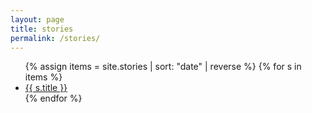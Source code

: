 ```yaml
---
layout: page
title: stories
permalink: /stories/
---
```


<ul class="list-plain">
  {% assign items = site.stories | sort: "date" | reverse %}
  {% for s in items %}
    <li><a class="list-link" href="{{ s.url }}">{{ s.title }}</a></li>
  {% endfor %}
</ul>
